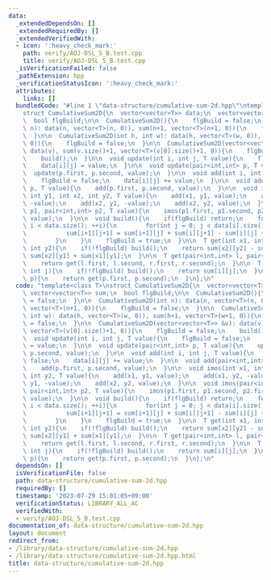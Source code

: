 ```yaml
---
data:
  _extendedDependsOn: []
  _extendedRequiredBy: []
  _extendedVerifiedWith:
  - icon: ':heavy_check_mark:'
    path: verify/AOJ-DSL_5_B.test.cpp
    title: verify/AOJ-DSL_5_B.test.cpp
  _isVerificationFailed: false
  _pathExtension: hpp
  _verificationStatusIcon: ':heavy_check_mark:'
  attributes:
    links: []
  bundledCode: "#line 1 \"data-structure/cumulative-sum-2d.hpp\"\ntemplate<class T>\n\
    struct CumulativeSum2D{\n  vector<vector<T>> data;\n  vector<vector<T>> sum;\n\
    \  bool flgBuild;\n\n  CumulativeSum2D(){\n    flgBuild = false;\n  }\n\n  CumulativeSum2D(int\
    \ n): data(n, vector<T>(n, 0)), sum(n+1, vector<T>(n+1, 0)){\n    flgBuild = false;\n\
    \  }\n\n  CumulativeSum2D(int h, int w): data(h, vector<T>(w, 0)), sum(h+1, vector<T>(w+1,\
    \ 0)){\n    flgBuild = false;\n  }\n\n  CumulativeSum2D(vector<vector<T>> &v):\
    \ data(v), sum(v.size()+1, vector<T>(v[0].size()+1, 0)){\n    flgBuild = false;\n\
    \    build();\n  }\n\n  void update(int i, int j, T value){\n    flgBuild = false;\n\
    \    data[i][j] = value;\n  }\n\n  void update(pair<int,int> p, T value){\n  \
    \  update(p.first, p.second, value);\n  }\n\n  void add(int i, int j, T value){\n\
    \    flgBuild = false;\n    data[i][j] += value;\n  }\n\n  void add(pair<int,int>\
    \ p, T value){\n    add(p.first, p.second, value);\n  }\n\n  void imos(int x1,\
    \ int y1, int x2, int y2, T value){\n    add(x1, y1, value);\n    add(x1, y2,\
    \ -value);\n    add(x2, y1, -value);\n    add(x2, y2, value);\n  }\n\n  void imos(pair<int,int>\
    \ p1, pair<int,int> p2, T value){\n    imos(p1.first, p1.second, p2.first, p2.second,\
    \ value);\n  }\n\n  void build(){\n    if(flgBuild) return;\n    for(int i = 0;\
    \ i < data.size(); ++i){\n        for(int j = 0; j < data[i].size(); ++j){\n \
    \           sum[i+1][j+1] = sum[i+1][j] + sum[i][j+1] - sum[i][j] + data[i][j];\n\
    \        }\n    }\n    flgBuild = true;\n  }\n\n  T get(int x1, int y1, int x2,\
    \ int y2){\n    if(!flgBuild) build();\n    return sum[x2][y2] - sum[x1][y2] -\
    \ sum[x2][y1] + sum[x1][y1];\n  }\n\n  T get(pair<int,int> l, pair<int,int> r){\n\
    \    return get(l.first, l.second, r.first, r.second);\n  }\n\n  T get(int i,\
    \ int j){\n    if(!flgBuild) build();\n    return sum[i][j];\n  }\n  \n  T get(pair<int,int>\
    \ p){\n    return get(p.first, p.second);\n  }\n};\n"
  code: "template<class T>\nstruct CumulativeSum2D{\n  vector<vector<T>> data;\n \
    \ vector<vector<T>> sum;\n  bool flgBuild;\n\n  CumulativeSum2D(){\n    flgBuild\
    \ = false;\n  }\n\n  CumulativeSum2D(int n): data(n, vector<T>(n, 0)), sum(n+1,\
    \ vector<T>(n+1, 0)){\n    flgBuild = false;\n  }\n\n  CumulativeSum2D(int h,\
    \ int w): data(h, vector<T>(w, 0)), sum(h+1, vector<T>(w+1, 0)){\n    flgBuild\
    \ = false;\n  }\n\n  CumulativeSum2D(vector<vector<T>> &v): data(v), sum(v.size()+1,\
    \ vector<T>(v[0].size()+1, 0)){\n    flgBuild = false;\n    build();\n  }\n\n\
    \  void update(int i, int j, T value){\n    flgBuild = false;\n    data[i][j]\
    \ = value;\n  }\n\n  void update(pair<int,int> p, T value){\n    update(p.first,\
    \ p.second, value);\n  }\n\n  void add(int i, int j, T value){\n    flgBuild =\
    \ false;\n    data[i][j] += value;\n  }\n\n  void add(pair<int,int> p, T value){\n\
    \    add(p.first, p.second, value);\n  }\n\n  void imos(int x1, int y1, int x2,\
    \ int y2, T value){\n    add(x1, y1, value);\n    add(x1, y2, -value);\n    add(x2,\
    \ y1, -value);\n    add(x2, y2, value);\n  }\n\n  void imos(pair<int,int> p1,\
    \ pair<int,int> p2, T value){\n    imos(p1.first, p1.second, p2.first, p2.second,\
    \ value);\n  }\n\n  void build(){\n    if(flgBuild) return;\n    for(int i = 0;\
    \ i < data.size(); ++i){\n        for(int j = 0; j < data[i].size(); ++j){\n \
    \           sum[i+1][j+1] = sum[i+1][j] + sum[i][j+1] - sum[i][j] + data[i][j];\n\
    \        }\n    }\n    flgBuild = true;\n  }\n\n  T get(int x1, int y1, int x2,\
    \ int y2){\n    if(!flgBuild) build();\n    return sum[x2][y2] - sum[x1][y2] -\
    \ sum[x2][y1] + sum[x1][y1];\n  }\n\n  T get(pair<int,int> l, pair<int,int> r){\n\
    \    return get(l.first, l.second, r.first, r.second);\n  }\n\n  T get(int i,\
    \ int j){\n    if(!flgBuild) build();\n    return sum[i][j];\n  }\n  \n  T get(pair<int,int>\
    \ p){\n    return get(p.first, p.second);\n  }\n};\n"
  dependsOn: []
  isVerificationFile: false
  path: data-structure/cumulative-sum-2d.hpp
  requiredBy: []
  timestamp: '2023-07-29 15:01:05+09:00'
  verificationStatus: LIBRARY_ALL_AC
  verifiedWith:
  - verify/AOJ-DSL_5_B.test.cpp
documentation_of: data-structure/cumulative-sum-2d.hpp
layout: document
redirect_from:
- /library/data-structure/cumulative-sum-2d.hpp
- /library/data-structure/cumulative-sum-2d.hpp.html
title: data-structure/cumulative-sum-2d.hpp
---
```

